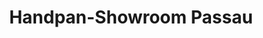 ---
title: "Handpan-Showroom Passau"
url: /neuhaus-am-inn/handpan-showroom-passau/
shop: Instrumente
---